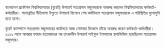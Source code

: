 বাংলাদেশ প্রকৌশল বিশ্ববিদ্যালয়ের (বুয়েট) উপাচার্য সত্যপ্রসাদ মজুমদারকে অবরুদ্ধ করলেন বিশ্ববিদ্যালয়ের কর্মকর্তা-কর্মচারীরা। পদোন্নতির নীতিমালা ইস্যুতে উপাচার্য হিসেবে শেষ কর্মদিবসে সত্যপ্রসাদ মজুমদারকে এ পরিস্থিতির মুখোমুখি হতে হলো।

বুয়েট ক্যাম্পাসে সত্যপ্রসাদ মজুমদারের কার্যালয়ে আজ সোমবার বিকেলে তাঁকে অবরুদ্ধ করেন কর্মকর্তা-কর্মচারীরা। ২০১৯ সালে আবরার ফাহাদ হত্যাকাণ্ডের পর তৎকালীন উপাচার্য সাইফুল ইসলামের স্থলাভিষিক্ত হয়েছিলেন সত্যপ্রসাদ মজুমদার।
